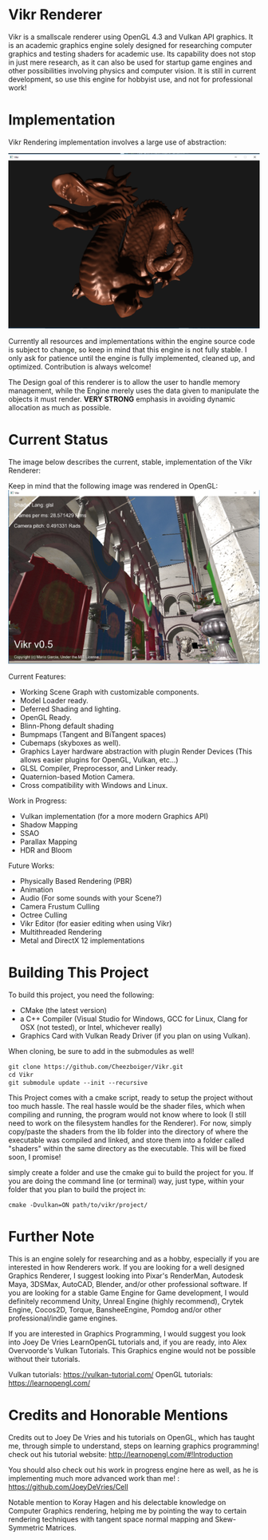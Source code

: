 # Vikr Renderer
Vikr is a smallscale renderer using OpenGL 4.3 and Vulkan API graphics. It is an academic graphics
engine solely designed for researching computer graphics and testing shaders for academic use. Its
capability does not stop in just mere research, as it can also be used for startup game engines and
other possibilities involving physics and computer vision. It is still in current development, so use 
this engine for hobbyist use, and not for professional work!

# Implementation
Vikr Rendering implementation involves a large use of abstraction:
  
![alt tag](https://raw.githubusercontent.com/Cheezboiger/vikr/master/samples/dragon_ex.png)
  
Currently all resources and implementations within the engine source code is subject to change,
so keep in mind that this engine is not fully stable. I only ask for patience until the engine is fully implemented, cleaned up,
and optimized. Contribution is always welcome!
  
The Design goal of this renderer is to allow the user to handle memory management, while the Engine merely uses the data
given to manipulate the objects it must render. **VERY STRONG** emphasis in avoiding dynamic allocation as much as possible.

# Current Status

The image below describes the current, stable, implementation of the Vikr Renderer:
  
Keep in mind that the following image was rendered in OpenGL:
![alt tag](https://raw.githubusercontent.com/Cheezboiger/vikr/master/samples/textrender.png)

Current Features:
  - Working Scene Graph with customizable components.
  - Model Loader ready.
  - Deferred Shading and lighting.
  - OpenGL Ready.
  - Blinn-Phong default shading
  - Bumpmaps (Tangent and BiTangent spaces)
  - Cubemaps (skyboxes as well).
  - Graphics Layer hardware abstraction with plugin Render Devices (This allows easier plugins for OpenGL, Vulkan, etc...)
  - GLSL Compiler, Preprocessor, and Linker ready.
  - Quaternion-based Motion Camera.
  - Cross compatibility with Windows and Linux.
  
Work in Progress:
  - Vulkan implementation (for a more modern Graphics API)
  - Shadow Mapping
  - SSAO
  - Parallax Mapping
  - HDR and Bloom

Future Works:
  - Physically Based Rendering (PBR)
  - Animation
  - Audio (For some sounds with your Scene?)
  - Camera Frustum Culling
  - Octree Culling
  - Vikr Editor (for easier editing when using Vikr)
  - Multithreaded Rendering
  - Metal and DirectX 12 implementations
    
# Building This Project
To build this project, you need the following:
  - CMake (the latest version)
  - a C++ Compiler (Visual Studio for Windows, GCC for Linux, Clang for OSX (not tested), or Intel, whichever really)
  - Graphics Card with Vulkan Ready Driver (if you plan on using Vulkan).

When cloning, be sure to add in the submodules as well!
```
git clone https://github.com/Cheezboiger/Vikr.git
cd Vikr
git submodule update --init --recursive
```
This Project comes with a cmake script, ready to setup the project without too much hassle. The real hassle would be the 
shader files, which when compiling and running, the program would not know where to look (I still need to work on the 
filesystem handles for the Renderer). For now, simply copy/paste the shaders from the lib folder into the directory of where the 
executable was compiled and linked, and store them into a folder called "shaders" within the same directory as the executable.
This will be fixed soon, I promise! 

simply create a folder and use the cmake gui to build the project for you. If you are doing the command line (or terminal) way,
just type, within your folder that you plan to build the project in:

```
cmake -Dvulkan=ON path/to/vikr/project/
```


# Further Note
This is an engine solely for researching and as a hobby, especially if you are interested in how Renderers work. If you are looking for a well designed Graphics Renderer, I suggest looking into Pixar's RenderMan, Autodesk Maya, 3DSMax, AutoCAD, Blender, and/or other professional software. If you are looking for a stable Game Engine for Game development, I would definitely recommend Unity, Unreal Engine (highly recommend), Crytek Engine, Cocos2D, Torque, BansheeEngine, Pomdog and/or other professional/indie game engines. 
  
If you are interested in Graphics Programming, I would suggest you look into Joey De Vries LearnOpenGL tutorials and, if you are ready, into Alex Overvoorde's Vulkan Tutorials. This Graphics engine would not be possible without their tutorials.
  
Vulkan tutorials: https://vulkan-tutorial.com/
OpenGL tutorials: https://learnopengl.com/
  
# Credits and Honorable Mentions
Credits out to Joey De Vries and his tutorials on OpenGL, which has taught me,
through simple to understand, steps on learning graphics programming! check
out his tutorial website: http://learnopengl.com/#!Introduction
  
You should also check out his work in progress engine here as well, as he is implementing
much more advanced work than me! : https://github.com/JoeyDeVries/Cell
  
Notable mention to Koray Hagen and his delectable knowledge on Computer Graphics rendering,
helping me by pointing the way to certain rendering techniques with tangent space normal
mapping and Skew-Symmetric Matrices.